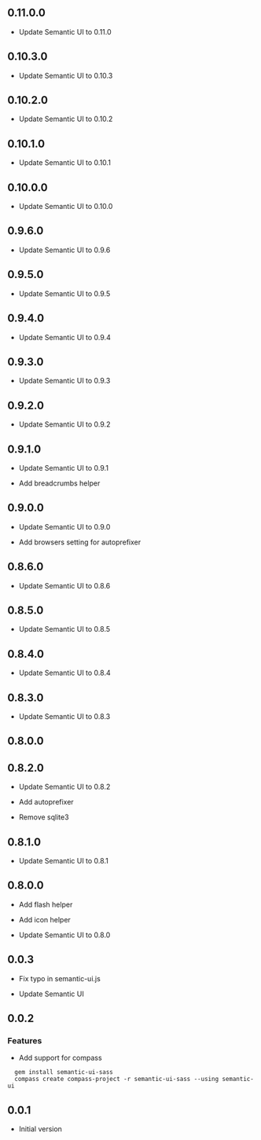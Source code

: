 ## 0.11.0.0

* Update Semantic UI to 0.11.0

## 0.10.3.0

* Update Semantic UI to 0.10.3

## 0.10.2.0

* Update Semantic UI to 0.10.2

## 0.10.1.0

* Update Semantic UI to 0.10.1

## 0.10.0.0

* Update Semantic UI to 0.10.0

## 0.9.6.0

* Update Semantic UI to 0.9.6

## 0.9.5.0

* Update Semantic UI to 0.9.5

## 0.9.4.0

* Update Semantic UI to 0.9.4

## 0.9.3.0

* Update Semantic UI to 0.9.3

## 0.9.2.0

* Update Semantic UI to 0.9.2

## 0.9.1.0

* Update Semantic UI to 0.9.1

* Add breadcrumbs helper

## 0.9.0.0

* Update Semantic UI to 0.9.0

* Add browsers setting for autoprefixer

## 0.8.6.0

* Update Semantic UI to 0.8.6

## 0.8.5.0

* Update Semantic UI to 0.8.5

## 0.8.4.0

* Update Semantic UI to 0.8.4

## 0.8.3.0

* Update Semantic UI to 0.8.3

## 0.8.0.0

## 0.8.2.0

* Update Semantic UI to 0.8.2

* Add autoprefixer

* Remove sqlite3

## 0.8.1.0

* Update Semantic UI to 0.8.1

## 0.8.0.0

* Add flash helper

* Add icon helper

* Update Semantic UI to 0.8.0

## 0.0.3

* Fix typo in semantic-ui.js

* Update Semantic UI

## 0.0.2

### Features

* Add support for compass

```console
  gem install semantic-ui-sass
  compass create compass-project -r semantic-ui-sass --using semantic-ui
```

## 0.0.1

* Initial version
